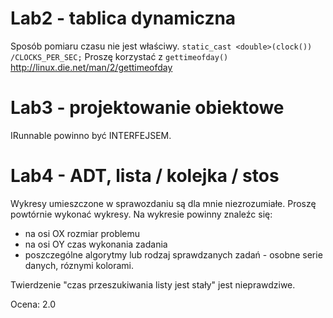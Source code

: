 # Lab2 - tablica dynamiczna

Sposób pomiaru czasu nie jest właściwy.
``static_cast <double>(clock()) /CLOCKS_PER_SEC;``
Proszę korzystać z ``gettimeofday()`` http://linux.die.net/man/2/gettimeofday

# Lab3 - projektowanie obiektowe

IRunnable powinno być INTERFEJSEM.


# Lab4 - ADT, lista / kolejka / stos

Wykresy umieszczone w sprawozdaniu są dla mnie niezrozumiałe. 
Proszę powtórnie wykonać wykresy. Na wykresie powinny znaleźc się:
- na osi OX rozmiar problemu
- na osi OY czas wykonania zadania
- poszczególne algorytmy lub rodzaj sprawdzanych zadań - osobne serie danych, róznymi kolorami.

Twierdzenie "czas przeszukiwania listy jest stały" jest nieprawdziwe. 

Ocena: 2.0
